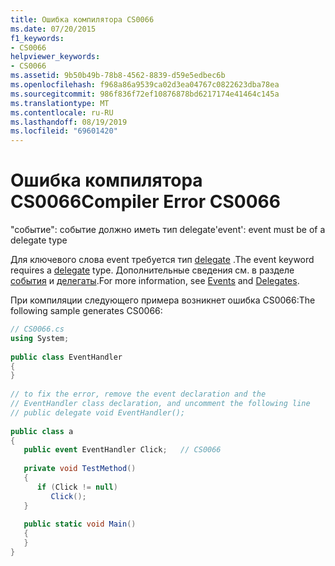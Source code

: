 ```yaml
---
title: Ошибка компилятора CS0066
ms.date: 07/20/2015
f1_keywords:
- CS0066
helpviewer_keywords:
- CS0066
ms.assetid: 9b50b49b-78b8-4562-8839-d59e5edbec6b
ms.openlocfilehash: f968a86a9539ca02d3ea04767c0822623dba78ea
ms.sourcegitcommit: 986f836f72ef10876878bd6217174e41464c145a
ms.translationtype: MT
ms.contentlocale: ru-RU
ms.lasthandoff: 08/19/2019
ms.locfileid: "69601420"
---
```

# <a name="compiler-error-cs0066"></a><span data-ttu-id="9cc12-102">Ошибка компилятора CS0066</span><span class="sxs-lookup"><span data-stu-id="9cc12-102">Compiler Error CS0066</span></span>
<span data-ttu-id="9cc12-103">"событие": событие должно иметь тип delegate</span><span class="sxs-lookup"><span data-stu-id="9cc12-103">'event': event must be of a delegate type</span></span>  
  
 <span data-ttu-id="9cc12-104">Для ключевого слова event требуется тип [delegate](../language-reference/keywords/delegate.md) .</span><span class="sxs-lookup"><span data-stu-id="9cc12-104">The event keyword requires a [delegate](../language-reference/keywords/delegate.md) type.</span></span> <span data-ttu-id="9cc12-105">Дополнительные сведения см. в разделе [события](../programming-guide/events/index.md) и [делегаты](../programming-guide/delegates/index.md).</span><span class="sxs-lookup"><span data-stu-id="9cc12-105">For more information, see [Events](../programming-guide/events/index.md) and [Delegates](../programming-guide/delegates/index.md).</span></span>  
  
 <span data-ttu-id="9cc12-106">При компиляции следующего примера возникнет ошибка CS0066:</span><span class="sxs-lookup"><span data-stu-id="9cc12-106">The following sample generates CS0066:</span></span>  
  
```csharp  
// CS0066.cs  
using System;  
  
public class EventHandler  
{  
}  
  
// to fix the error, remove the event declaration and the  
// EventHandler class declaration, and uncomment the following line  
// public delegate void EventHandler();  
  
public class a  
{  
   public event EventHandler Click;   // CS0066  
  
   private void TestMethod()  
   {  
      if (Click != null)  
         Click();  
   }  
  
   public static void Main()  
   {  
   }  
}  
```
